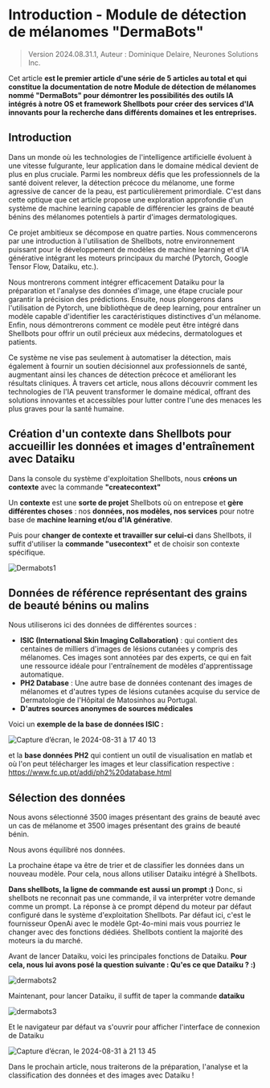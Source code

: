 # Introduction - Module de détection de mélanomes "DermaBots"
> Version 2024.08.31.1, Auteur : Dominique Delaire, Neurones Solutions Inc.

Cet article **est le premier article d'une série de 5 articles au total et qui constitue la documentation de notre Module de détection de mélanomes nommé "DermaBots" pour démontrer les possibilités des outils IA intégrés à notre OS et framework Shellbots pour créer des services d'IA innovants pour la recherche dans différents domaines et les entreprises.**

## Introduction
Dans un monde où les technologies de l'intelligence artificielle évoluent à une vitesse fulgurante, leur application dans le domaine médical devient de plus en plus cruciale. Parmi les nombreux défis que les professionnels de la santé doivent relever, la détection précoce du mélanome, une forme agressive de cancer de la peau, est particulièrement primordiale. C'est dans cette optique que cet article propose une exploration approfondie d'un système de machine learning capable de différencier les grains de beauté bénins des mélanomes potentiels à partir d'images dermatologiques.

Ce projet ambitieux se décompose en quatre parties. Nous commencerons par une introduction à l'utilisation de Shellbots, notre environnement puissant pour le développement de modèles de machine learning et d'IA générative intégrant les moteurs principaux du marché (Pytorch, Google Tensor Flow, Dataiku, etc.). 

Nous montrerons comment intégrer efficacement Dataiku pour la préparation et l'analyse des données d'image, une étape cruciale pour garantir la précision des prédictions. Ensuite, nous plongerons dans l'utilisation de Pytorch, une bibliothèque de deep learning, pour entraîner un modèle capable d'identifier les caractéristiques distinctives d'un mélanome. Enfin, nous démontrerons comment ce modèle peut être intégré dans Shellbots pour offrir un outil précieux aux médecins, dermatologues et patients.

Ce système ne vise pas seulement à automatiser la détection, mais également à fournir un soutien décisionnel aux professionnels de santé, augmentant ainsi les chances de détection précoce et améliorant les résultats cliniques. À travers cet article, nous allons découvrir comment les technologies de l'IA peuvent transformer le domaine médical, offrant des solutions innovantes et accessibles pour lutter contre l'une des menaces les plus graves pour la santé humaine.

## Création d'un contexte dans Shellbots pour accueillir les données et images d'entraînement avec Dataiku

Dans la console du système d'exploitation Shellbots, nous **créons un contexte** avec la commande **"createcontext"**   

Un **contexte** est une **sorte de projet** Shellbots où on entrepose et **gère différentes choses** : nos **données, nos modèles, nos services** pour notre base de **machine learning et/ou d'IA générative**.   

Puis pour **changer de contexte et travailler sur celui-ci** dans Shellbots, il suffit d'utiliser la **commande "usecontext"** et de choisir son contexte spécifique.

![Dermabots1](https://github.com/user-attachments/assets/d6b27b9e-b621-4591-a268-e28d532b9c6a)

## Données de référence représentant des grains de beauté bénins ou malins

Nous utiliserons ici des données de différentes sources :
* **ISIC (International Skin Imaging Collaboration)** : qui contient des centaines de milliers d'images de lésions cutanées y compris des mélanomes. Ces images sont annotées par des experts, ce qui en fait une ressource idéale pour l'entraînement de modèles d'apprentissage automatique.
* **PH2 Database** : Une autre base de données contenant des images de mélanomes et d'autres types de lésions cutanées acquise du service de Dermatologie de l'Hôpital de Matosinhos au Portugal.
* **D'autres sources anonymes de sources médicales**

Voici un **exemple de la base de données ISIC :**

![Capture d’écran, le 2024-08-31 à 17 40 13](https://github.com/user-attachments/assets/1875627b-24ff-405e-9457-df4852bab195)

et la **base données PH2** qui contient un outil de visualisation en matlab et où l'on peut télécharger les images et leur classification respective :
https://www.fc.up.pt/addi/ph2%20database.html

## Sélection des données

Nous avons sélectionné 3500 images présentant des grains de beauté avec un cas de mélanome et 3500 images présentant des grains de beauté bénin.

Nous avons équilibré nos données.

La prochaine étape va être de trier et de classifier les données dans un nouveau modèle. Pour cela, nous allons utiliser Dataiku intégré à Shellbots.

**Dans shellbots, la ligne de commande est aussi un prompt :)** Donc, si shellbots ne reconnait pas une commande, il va interpréter votre demande comme un prompt. La réponse à ce prompt dépend du moteur par défaut configuré dans le système d'exploitation Shellbots. Par défaut ici, c'est le fournisseur OpenAi avec le modèle Gpt-4o-mini mais vous pourriez le changer avec des fonctions dédiées. Shellbots contient la majorité des moteurs ia du marché.

Avant de lancer Dataiku, voici les principales fonctions de Dataiku. 
**Pour cela, nous lui avons posé la question suivante : Qu'es ce que Dataiku ? :)**

![dermabots2](https://github.com/user-attachments/assets/a797183d-4bbe-4053-863f-e3dd3bafff5e)

Maintenant, pour lancer Dataiku, il suffit de taper la commande **dataiku**

![dermabots3](https://github.com/user-attachments/assets/d4abdfe1-6879-4fba-9e6c-81d041254401)

Et le navigateur par défaut va s'ouvrir pour afficher l'interface de connexion de Dataiku

![Capture d’écran, le 2024-08-31 à 21 13 45](https://github.com/user-attachments/assets/b57293a8-1c20-4467-887f-899c1280b46f)

Dans le prochain article, nous traiterons de la préparation, l'analyse et la classification des données et des images avec Dataiku !
